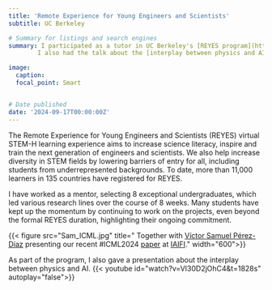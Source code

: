 ```yaml
---
title: 'Remote Experience for Young Engineers and Scientists'
subtitle: UC Berkeley

# Summary for listings and search engines
summary: I participated as a tutor in UC Berkeley's [REYES program](https://iaifi.org/outreach.html) and I had to the honor to work with talented students from around the world. 
        I also had the talk about the [interplay between physics and AI](https://www.youtube.com/watch?v=VI30D2jOhC4&t=1828s).

image:
  caption: 
  focal_point: Smart


# Date published
date: '2024-09-17T00:00:00Z'
---
```


The Remote Experience for Young Engineers and Scientists (REYES) virtual STEM-H learning experience aims to increase science literacy, inspire and train the next generation of engineers and scientists. We also help increase diversity in STEM fields by lowering barriers of entry for all, including students from underrepresented backgrounds. To date, more than 11,000 learners in 135 countries have registered for REYES. 

I have worked as a mentor, selecting 8 exceptional undergraduates, which led various research lines over the course of 8 weeks. Many students have kept up the momentum by continuing to work on the projects, even beyond the formal REYES duration, highlighting their ongoing commitment. 

{{< figure src="Sam_ICML.jpg" title="  Together with [Víctor Samuel Pérez-Díaz](https://www.samuelperezdi.com) presenting our recent \#ICML2024 [paper](https://arxiv.org/abs/2306.06099) at [IAIFI](https://x.com/iaifi_news/status/1836159744915984804/)." width="600">}}

As part of the program, I also gave a presentation about the interplay between physics and AI.
{{< youtube id="watch?v=VI30D2jOhC4&t=1828s" autoplay="false">}}



